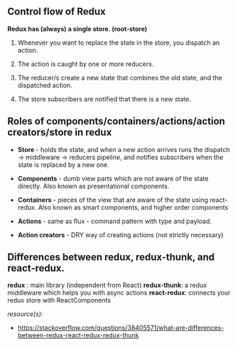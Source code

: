 <!-- general flow of redux -->

## Control flow of Redux

__Redux has (always) a single store. (root-store)__

1. Whenever you want to replace the state in the store, you dispatch an action.

2. The action is caught by one or more reducers.

3. The reducer/s create a new state that combines the old state, and the dispatched action.

4. The store subscribers are notified that there is a new state.

## Roles of components/containers/actions/action creators/store in redux 

- __Store__ - holds the state, and when a new action arrives runs the dispatch -> middleware -> reducers pipeline, and notifies subscribers when the state is replaced by a new one.

- __Components__ - dumb view parts which are not aware of the state directly. Also known as presentational components.

- __Containers__ - pieces of the view that are aware of the state using react-redux. Also known as smart components, and higher order components

- __Actions__ - same as flux - command pattern with type and payload.

- __Action creators__ - DRY way of creating actions (not strictly necessary)



## Differences between redux, redux-thunk, and react-redux.

__redux__ : main library (independent from React)
__redux-thunk__: a redux middleware which helps you with async actions
__react-redux__: connects your redux store with ReactComponents









_resource(s):_
- https://stackoverflow.com/questions/38405571/what-are-differences-between-redux-react-redux-redux-thunk
